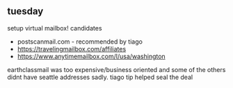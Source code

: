 

## tuesday

setup virtual mailbox! candidates

- postscanmail.com - recommended by tiago
- https://travelingmailbox.com/affiliates
- https://www.anytimemailbox.com/l/usa/washington

earthclassmail was too expensive/business oriented and some of the others didnt have seattle addresses sadly. tiago tip helped seal the deal